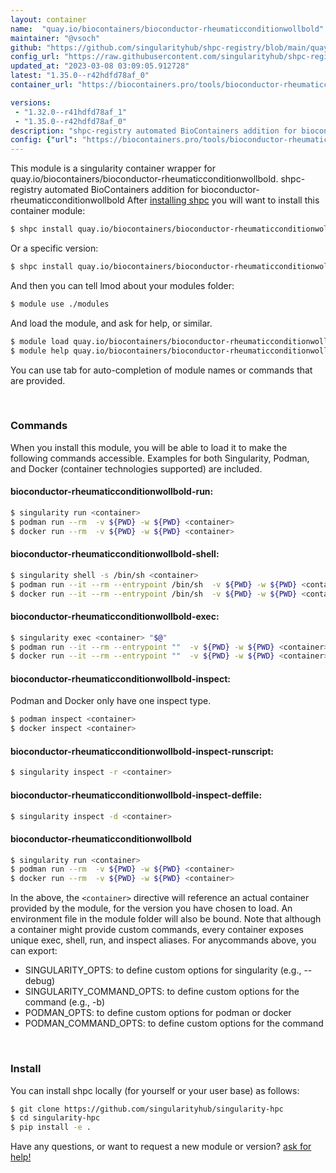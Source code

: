 ```yaml
---
layout: container
name:  "quay.io/biocontainers/bioconductor-rheumaticconditionwollbold"
maintainer: "@vsoch"
github: "https://github.com/singularityhub/shpc-registry/blob/main/quay.io/biocontainers/bioconductor-rheumaticconditionwollbold/container.yaml"
config_url: "https://raw.githubusercontent.com/singularityhub/shpc-registry/main/quay.io/biocontainers/bioconductor-rheumaticconditionwollbold/container.yaml"
updated_at: "2023-03-08 03:09:05.912728"
latest: "1.35.0--r42hdfd78af_0"
container_url: "https://biocontainers.pro/tools/bioconductor-rheumaticconditionwollbold"

versions:
 - "1.32.0--r41hdfd78af_1"
 - "1.35.0--r42hdfd78af_0"
description: "shpc-registry automated BioContainers addition for bioconductor-rheumaticconditionwollbold"
config: {"url": "https://biocontainers.pro/tools/bioconductor-rheumaticconditionwollbold", "maintainer": "@vsoch", "description": "shpc-registry automated BioContainers addition for bioconductor-rheumaticconditionwollbold", "latest": {"1.35.0--r42hdfd78af_0": "sha256:77d7cfefceff8453cb608811b2860814fb30d52a832bb6864dfd98a744b0ed21"}, "tags": {"1.32.0--r41hdfd78af_1": "sha256:8d80483382e46a5ec2a4fe5a62714fb8960cb24c0c34735fd8695fdf1da7ef09", "1.35.0--r42hdfd78af_0": "sha256:77d7cfefceff8453cb608811b2860814fb30d52a832bb6864dfd98a744b0ed21"}, "docker": "quay.io/biocontainers/bioconductor-rheumaticconditionwollbold"}
---
```


This module is a singularity container wrapper for quay.io/biocontainers/bioconductor-rheumaticconditionwollbold.
shpc-registry automated BioContainers addition for bioconductor-rheumaticconditionwollbold
After [installing shpc](#install) you will want to install this container module:


```bash
$ shpc install quay.io/biocontainers/bioconductor-rheumaticconditionwollbold
```

Or a specific version:

```bash
$ shpc install quay.io/biocontainers/bioconductor-rheumaticconditionwollbold:1.35.0--r42hdfd78af_0
```

And then you can tell lmod about your modules folder:

```bash
$ module use ./modules
```

And load the module, and ask for help, or similar.

```bash
$ module load quay.io/biocontainers/bioconductor-rheumaticconditionwollbold/1.35.0--r42hdfd78af_0
$ module help quay.io/biocontainers/bioconductor-rheumaticconditionwollbold/1.35.0--r42hdfd78af_0
```

You can use tab for auto-completion of module names or commands that are provided.

<br>

### Commands

When you install this module, you will be able to load it to make the following commands accessible.
Examples for both Singularity, Podman, and Docker (container technologies supported) are included.

#### bioconductor-rheumaticconditionwollbold-run:

```bash
$ singularity run <container>
$ podman run --rm  -v ${PWD} -w ${PWD} <container>
$ docker run --rm  -v ${PWD} -w ${PWD} <container>
```

#### bioconductor-rheumaticconditionwollbold-shell:

```bash
$ singularity shell -s /bin/sh <container>
$ podman run --it --rm --entrypoint /bin/sh  -v ${PWD} -w ${PWD} <container>
$ docker run --it --rm --entrypoint /bin/sh  -v ${PWD} -w ${PWD} <container>
```

#### bioconductor-rheumaticconditionwollbold-exec:

```bash
$ singularity exec <container> "$@"
$ podman run --it --rm --entrypoint ""  -v ${PWD} -w ${PWD} <container> "$@"
$ docker run --it --rm --entrypoint ""  -v ${PWD} -w ${PWD} <container> "$@"
```

#### bioconductor-rheumaticconditionwollbold-inspect:

Podman and Docker only have one inspect type.

```bash
$ podman inspect <container>
$ docker inspect <container>
```

#### bioconductor-rheumaticconditionwollbold-inspect-runscript:

```bash
$ singularity inspect -r <container>
```

#### bioconductor-rheumaticconditionwollbold-inspect-deffile:

```bash
$ singularity inspect -d <container>
```



#### bioconductor-rheumaticconditionwollbold

```bash
$ singularity run <container>
$ podman run --rm  -v ${PWD} -w ${PWD} <container>
$ docker run --rm  -v ${PWD} -w ${PWD} <container>
```


In the above, the `<container>` directive will reference an actual container provided
by the module, for the version you have chosen to load. An environment file in the
module folder will also be bound. Note that although a container
might provide custom commands, every container exposes unique exec, shell, run, and
inspect aliases. For anycommands above, you can export:

 - SINGULARITY_OPTS: to define custom options for singularity (e.g., --debug)
 - SINGULARITY_COMMAND_OPTS: to define custom options for the command (e.g., -b)
 - PODMAN_OPTS: to define custom options for podman or docker
 - PODMAN_COMMAND_OPTS: to define custom options for the command

<br>

### Install

You can install shpc locally (for yourself or your user base) as follows:

```bash
$ git clone https://github.com/singularityhub/singularity-hpc
$ cd singularity-hpc
$ pip install -e .
```

Have any questions, or want to request a new module or version? [ask for help!](https://github.com/singularityhub/singularity-hpc/issues)